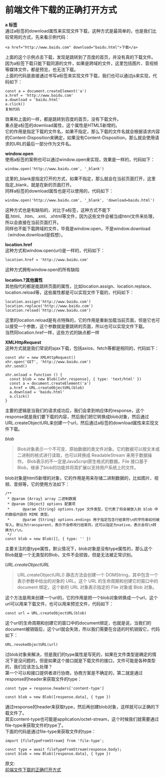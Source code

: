 # 前端文件下载的正确打开方式
**a 标签**  
通过a标签的download属性来实现文件下载，这种方式是最简单的，也是我们比较常用的方式，先来看示例代码：  
``` 
<a href="http://www.baidu.com" download="baidu.html">下载</a>
```
上面的这个示例点击下载，发现是跳转到了百度的首页，并没有真的下载文件。  
因为a标签下载只能下载同源的文件，如果是跨域的文件，这里包括图片、音视频等媒体文件，都是预览，也无法下载。  
上面的代码是直接通过书写a标签来实现文件下载，我们也可以通过js来实现，代码如下：  
``` 
const a = document.createElement('a')
a.href = 'http://www.baidu.com'
a.download = 'baidu.html'
a.click()
复制代码
```
效果和上面的一样，都是跳转到百度的首页，没有下载文件。  
重点是a标签的download属性，这个属性是HTML5新增的。  
它的作用是指定下载的文件名，如果不指定，那么下载的文件名就会根据请求内容的Content-Disposition来确定，如果没有Content-Disposition，那么就会使用请求的URL的最后一部分作为文件名。  

**window.open**  
使用a标签的案例也可以通过window.open来实现，效果是一样的，代码如下：  
``` 
window.open('http://www.baidu.com', '_blank')
```
这里的_blank是指定打开的方式，如果不指定，那么就会在当前页面打开，这里指定_blank，就是在新的页面打开。  
同样a标签的download属性也是可以使用的，代码如下：  
``` 
window.open('http://www.baidu.com', '_blank', 'download=baidu.html')
```
这种方式也是有缺陷的，对比于a标签，这种方式不能下载.html、.htm、.xml、.xhtml等文件，因为这些文件会被当成html文件来处理，所以会直接在当前页面打开。  
同样也不能下载跨域的文件，毕竟是window.open，不是window.download（window.download是假想）。  

**location.href**  
这种方式和window.open(url)是一样的，代码如下：  
``` 
location.href = 'http://www.baidu.com'
```
这种方式拥有window.open的所有缺陷   

**location.?其他属性**  
其他指代的都是能跳转页面的属性，比如location.assign、location.replace、location.reload等，这些属性都是可以实现文件下载的，代码如下：  
``` 
location.assign('http://www.baidu.com')
location.replace('http://www.baidu.com')
location.reload('http://www.baidu.com')
```
这里的location.reload是有点特殊的，它的作用是重新加载当前页面，但是它也可以接受一个参数，这个参数就是要跳转的页面，所以也可以实现文件下载。  
当然同location.href一样，这些方式的缺点都一样  

**XMLHttpRequest**  
这种方式就是我们常说的ajax下载，包括axios、fetch等都是相同的，代码如下：  
```  
const xhr = new XMLHttpRequest()
xhr.open('GET', 'http://www.baidu.com')
xhr.send()

xhr.onload = function () {
  const blob = new Blob([xhr.response], { type: 'text/html' })
  const a = document.createElement('a')
  a.href = URL.createObjectURL(blob)
  a.download = 'baidu.html'
  a.click()
}
```
主要的逻辑是当我们的请求成功后，我们会拿到响应体的response，这个response就是我们要下载的内容，然后我们把它转换成blob对象，然后通过URL.createObjectURL来创建一个url，然后通过a标签的download属性来实现文件下载。  

_blob_  
> Blob对象表示一个不可变、原始数据的类文件对象。它的数据可以按文本或二进制的格式进行读取，也可以转换成 ReadableStream 来用于数据操作。
> Blob表示的不一定是JavaScript原生格式的数据。File 接口基于 Blob，继承了blob的功能并将其扩展以支持用户系统上的文件。

blob对象是html5新增的对象，它的作用是用来存储二进制数据的，比如图片、视频、音频等，它的使用方法如下：  
``` 
/**
 * @param {Array} array 二进制数据
 * @param {Object} options 配置项
 *      @param {String} options.type 文件类型，它代表了将会被放入到 blob 中的数组内容的 MIME 类型。
 *      @param {String} options.endings 用于指定包含行结束符\n的字符串如何被写入。默认为transparent，表示不会修改行结束符。还可以指定为native，表示会将\n转换为\r\n。
 */
const blob = new Blob([], { type: '' })
```
主要关注的是type属性，默认情况下，blob对象是没有type属性的，那么这个Blob就是一个无类型的Blob，文件不会损毁，但是无法被正常识别。  

_URL.createObjectURL_  
> URL.createObjectURL() 静态方法会创建一个 DOMString，其中包含一个表示参数中给出的对象的 URL。这个 URL 的生命周期和创建它的窗口中的 document 绑定。这个新的 URL 对象表示指定的 File 对象或 Blob 对象。

这个方法是用来创建一个url的，它的作用是把一个blob对象转换成一个url，这个url可以用来下载文件，也可以用来预览文件，代码如下：  
``` 
const url = URL.createObjectURL(blob)
```
这个url的生命周期和创建它的窗口中的document绑定，也就是说，当我们的document被销毁后，这个url就会失效，所以我们需要在合适的时机销毁它，代码如下：  
``` 
URL.revokeObjectURL(url)
```

过blob对象来解决，但是我们的type属性是写死的，如果在文件类型是确定的情况下是没问题的，但是如果这个接口就是下载文件的接口，文件可能是各种类型的，我们应该怎么处理？  
第一个可以和接口提供者进行协商，协商方案是不确定的，第二就是通过response的header来获取文件的type：  
``` 
const type = response.headers['content-type']

const blob = new Blob([response.data], { type })
```
通过response的header来获取type，然后再创建blob对象，这样就可以正确的下载文件了。  
其实content-type也可能是application/octet-stream，这个时候我们就需要通过file-type来获取文件的type了。  
下面的代码是通过file-type来获取文件的type：  
``` 
import {fileTypeFromStream} from 'file-type';

const type = await fileTypeFromStream(response.body);
const blob = new Blob([response.data], { type })
```

原文:  
[前端文件下载的正确打开方式](https://mp.weixin.qq.com/s/ytj932qmZL1ZnUdlOWqVaw)
